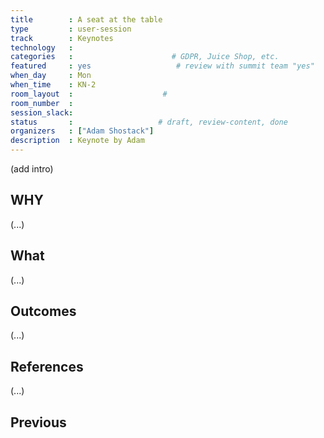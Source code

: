 ```yaml
---
title        : A seat at the table
type         : user-session
track        : Keynotes
technology   :
categories   :                      # GDPR, Juice Shop, etc.
featured     : yes                   # review with summit team "yes"
when_day     : Mon
when_time    : KN-2
room_layout  :                    #
room_number  :
session_slack:
status       :                   # draft, review-content, done
organizers   : ["Adam Shostack"]
description  : Keynote by Adam
---
```



(add intro)

## WHY

(...)

## What

(...)

## Outcomes

(...)

## References

(...)


## Previous
